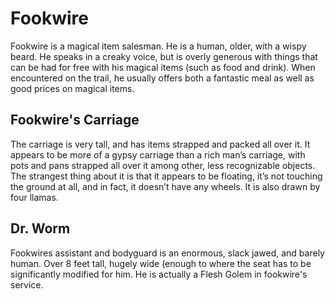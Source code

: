 # Fookwire
Fookwire is a magical item salesman.  He is a human, older, with a wispy beard.  He speaks in a creaky voice, but is overly generous with things that can be had for free with his magical items (such as food and drink).  When encountered on the trail, he usually offers both a fantastic meal as well as good prices on magical items.

## Fookwire's Carriage
The carriage is very tall, and has items strapped and packed all over it.  It appears to be more of a gypsy carriage than a rich man’s carriage, with pots and pans strapped all over it among other, less recognizable objects.  The strangest thing about it is that it appears to be floating, it’s not touching the ground at all, and in fact, it doesn’t have any wheels.  It is also drawn by four llamas.

## Dr. Worm
Fookwires assistant and bodyguard is an enormous, slack jawed, and barely human.  Over 8 feet tall, hugely wide (enough to where the seat has to be significantly modified for him.  He is actually a Flesh Golem in fookwire's service.

